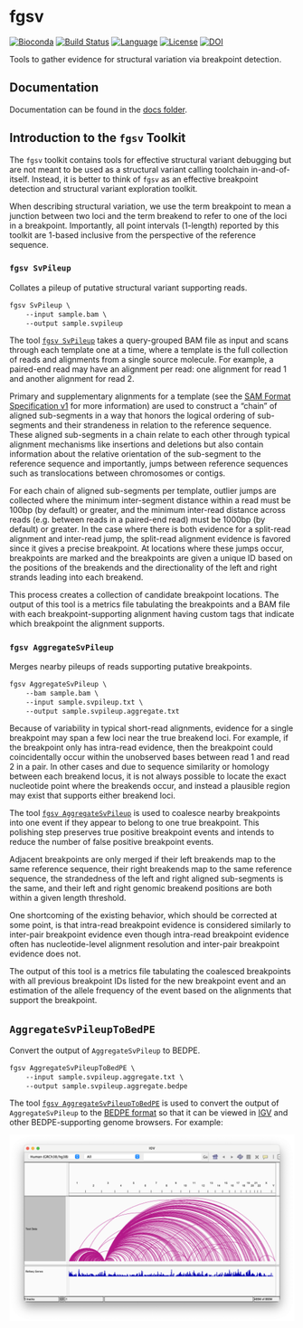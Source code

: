 # fgsv

[![Bioconda][bioconda-badge-link]][bioconda-link]
[![Build Status][github-badge]][github-link]
[![Language][scala-badge]][scala-link]
[![License][license-badge]][license-link]
[![DOI][doi-badge]][doi-link]

[bioconda-badge-link]: https://img.shields.io/conda/dn/bioconda/fgsv.svg?label=Bioconda
[bioconda-link]:       http://bioconda.github.io/recipes/fgsv/README.html
[github-badge]:        https://github.com/fulcrumgenomics/fgsv/actions/workflows/unittests.yaml/badge.svg?branch=main
[github-link]:         https://github.com/fulcrumgenomics/fgsv/actions/workflows/unittests.yaml
[scala-badge]:         https://img.shields.io/badge/language-scala-c22d40.svg
[scala-link]:          https://www.scala-lang.org/
[license-badge]:       https://img.shields.io/badge/license-MIT-blue.svg
[license-link]:        https://github.com/fulcrumgenomics/fgsv/blob/main/LICENSE
[doi-badge]:           https://zenodo.org/badge/454071954.svg
[doi-link]:            https://zenodo.org/doi/10.5281/zenodo.10452647

Tools to gather evidence for structural variation via breakpoint detection.

## Documentation

Documentation can be found in the [docs folder](docs/01_Introduction.md).

## Introduction to the `fgsv` Toolkit

The `fgsv` toolkit contains tools for effective structural variant debugging but are not meant to be used as a structural variant calling toolchain in-and-of-itself.
Instead, it is better to think of `fgsv` as an effective breakpoint detection and structural variant exploration toolkit.

When describing structural variation, we use the term breakpoint to mean a junction between two loci and the term breakend to refer to one of the loci in a breakpoint.
Importantly, all point intervals (1-length) reported by this toolkit are 1-based inclusive from the perspective of the reference sequence.

### `fgsv SvPileup`

Collates a pileup of putative structural variant supporting reads.

```console
fgsv SvPileup \
    --input sample.bam \
    --output sample.svpileup
```

The tool [`fgsv SvPileup`](https://github.com/fulcrumgenomics/fgsv/blob/main/docs/tools/SvPileup.md) takes a query-grouped BAM file as input and scans through each template one at a time, where a template is the full collection of reads and alignments from a single source molecule.
For example, a paired-end read may have an alignment per read: one alignment for read 1 and another alignment for read 2.

Primary and supplementary alignments for a template (see the [SAM Format Specification v1](https://samtools.github.io/hts-specs/SAMv1.pdf) for more information) are used to construct a “chain” of aligned sub-segments in a way that honors the logical ordering of sub-segments and their strandeness in relation to the reference sequence.
These aligned sub-segments in a chain relate to each other through typical alignment mechanisms like insertions and deletions but also contain information about the relative orientation of the sub-segment to the reference sequence and importantly, jumps between reference sequences such as translocations between chromosomes or contigs.

For each chain of aligned sub-segments per template, outlier jumps are collected where the minimum inter-segment distance within a read must be 100bp (by default) or greater, and the minimum inter-read distance across reads (e.g. between reads in a paired-end read) must be 1000bp (by default) or greater.
In the case where there is both evidence for a split-read alignment and inter-read jump, the split-read alignment evidence is favored since it gives a precise breakpoint.
At locations where these jumps occur, breakpoints are marked and the breakpoints are given a unique ID based on the positions of the breakends and the directionality of the left and right strands leading into each breakend.

This process creates a collection of candidate breakpoint locations.
The output of this tool is a metrics file tabulating the breakpoints and a BAM file with each breakpoint-supporting alignment having custom tags that indicate which breakpoint the alignment supports.

### `fgsv AggregateSvPileup`

Merges nearby pileups of reads supporting putative breakpoints.

```console
fgsv AggregateSvPileup \
    --bam sample.bam \
    --input sample.svpileup.txt \
    --output sample.svpileup.aggregate.txt
```

Because of variability in typical short-read alignments, evidence for a single breakpoint may span a few loci near the true breakend loci. For example, if the breakpoint only has intra-read evidence, then the breakpoint could coincidentally occur within the unobserved bases between read 1 and read 2 in a pair. In other cases and due to sequence similarity or homology between each breakend locus, it is not always possible to locate the exact nucleotide point where the breakends occur, and instead a plausible region may exist that supports either breakend loci.

The tool [`fgsv AggregateSvPileup`](https://github.com/fulcrumgenomics/fgsv/blob/main/docs/tools/AggregateSvPileup.md) is used to coalesce nearby breakpoints into one event if they appear to belong to one true breakpoint.
This polishing step preserves true positive breakpoint events and intends to reduce the number of false positive breakpoint events.

Adjacent breakpoints are only merged if their left breakends map to the same reference sequence, their right breakends map to the same reference sequence, the strandedness of the left and right aligned sub-segments is the same, and their left and right genomic breakend positions are both within a given length threshold.

One shortcoming of the existing behavior, which should be corrected at some point, is that intra-read breakpoint evidence is considered similarly to inter-pair breakpoint evidence even though intra-read breakpoint evidence often has nucleotide-level alignment resolution and inter-pair breakpoint evidence does not.

The output of this tool is a metrics file tabulating the coalesced breakpoints with all previous breakpoint IDs listed for the new breakpoint event and an estimation of the allele frequency of the event based on the alignments that support the breakpoint.

## `AggregateSvPileupToBedPE`

Convert the output of `AggregateSvPileup` to BEDPE.

```console
fgsv AggregateSvPileupToBedPE \
    --input sample.svpileup.aggregate.txt \
    --output sample.svpileup.aggregate.bedpe
```

The tool [`fgsv AggregateSvPileupToBedPE`](https://github.com/fulcrumgenomics/fgsv/blob/main/docs/tools/AggregateSvPileupToBedPE.md) is used to convert the output of `AggregateSvPileup` to the [BEDPE format](https://bedtools.readthedocs.io/en/latest/content/general-usage.html#bedpe-format) so that it can be viewed in [IGV](https://igv.org/) and other BEDPE-supporting genome browsers. For example:

![BEDPE in IGV](docs/img/fgsv-bedpe.png)
